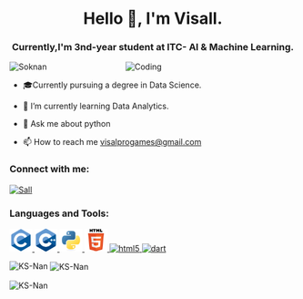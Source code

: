 <h1 align="center"> Hello 👋, I'm Visall.</h1>
<h3 align="center">Currently,I'm 3nd-year student at ITC- AI & Machine Learning.</h3>
<img align="right" alt="Coding" width="300" src=""C:\Users\LENOVO\Pictures\images.png"">

<p align="left"> <img src="https://komarev.com/ghpvc/?username=Visallll&label=Profile%20views&color=0e75b6&style=flat" alt="Soknan" /> </p>

- 🎓Currently pursuing a degree in Data Science.

- 🌱 I’m currently learning Data Analytics.

- 💬 Ask me about python

- 📫 How to reach me visalprogames@gmail.com

<h3 align="left">Connect with me:</h3>
<p align="left">
<a href="https://www.facebook.com/chhinvisal21?mibextid=LQQJ4d" src="https://raw.githubusercontent.com/rahuldkjain/github-profile-readme-generator/master/src/images/icons/Social/facebook.svg" alt="Swayy" height="30" width="40" /></a>
<a href="https://instagram.com/_chh.visal.chh_?igshid=YTQwZjQ0NmI0OA%3D%3D&utm_source=qr" target="blank"><img align="center" src="https://raw.githubusercontent.com/rahuldkjain/github-profile-readme-generator/master/src/images/icons/Social/instagram.svg" alt="Sall" height="30" width="40" /></a>
</p>

<h3 align="left">Languages and Tools:</h3>
  <a href="https://www.cprogramming.com/" target="_blank" rel="noreferrer">
        <img src="https://raw.githubusercontent.com/devicons/devicon/master/icons/c/c-original.svg" alt="c" width="40" height="40"/>
    </a>
    <a href="https://www.w3schools.com/cpp/" target="_blank" rel="noreferrer">
        <img src="https://raw.githubusercontent.com/devicons/devicon/master/icons/cplusplus/cplusplus-original.svg" alt="cplusplus" width="40" height="40"/>
    </a>
    <a href="https://www.python.org" target="_blank" rel="noreferrer">
        <img src="https://raw.githubusercontent.com/devicons/devicon/master/icons/python/python-original.svg" alt="python" width="40" height="40"/>
    </a>
    <a href="https://www.w3.org/html/" target="_blank" rel="noreferrer">
        <img src="https://raw.githubusercontent.com/devicons/devicon/master/icons/html5/html5-original-wordmark.svg" alt="html5" width="40" height="40"/>
    </a>
        <a href="https://www.java.com/en/" target="_blank" rel="noreferrer">
        <img src="https://avatars3.githubusercontent.com/u/18692364?s=400&v=4" alt="html5" width="40" height="40">
    </a>
     <a href="https://www.dart.dev" target="_blank" rel="noreferrer">
    <img src="https://cdn-images-1.medium.com/v2/resize:fit:1200/1*knHF_qpxdtS8h0Z8EeqowA.png" alt="dart" width="40" height="40"/>
  </a>


<p><img align="left" src="https://github-readme-stats.vercel.app/api/top-langs?username=KS-Nan&show_icons=true&locale=en&layout=compact" alt="KS-Nan" /></p>

<p>&nbsp;<img align="center" src="https://github-readme-stats.vercel.app/api?username=KS-Nan&show_icons=true&locale=en" alt="KS-Nan" /></p>

<p><img align="center" src="https://github-readme-streak-stats.herokuapp.com/?user=KS-Nan&" alt="KS-Nan" /></p>
